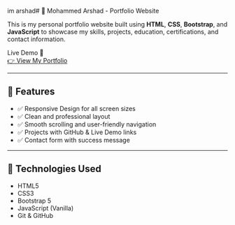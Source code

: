 im arshad# 💼 Mohammed Arshad - Portfolio Website

This is my personal portfolio website built using **HTML**, **CSS**, **Bootstrap**, and **JavaScript** to showcase my skills, projects, education, certifications, and contact information.

Live Demo 🔗  
[👉 View My Portfolio](https://my-portfolio-git-main-mohammedarshad05s-projects.vercel.app/) 

---

## 📌 Features

- ✅ Responsive Design for all screen sizes
- ✅ Clean and professional layout
- ✅ Smooth scrolling and user-friendly navigation
- ✅ Projects with GitHub & Live Demo links
- ✅ Contact form with success message

---

## 🚀 Technologies Used

- HTML5  
- CSS3  
- Bootstrap 5  
- JavaScript (Vanilla)  
- Git & GitHub

